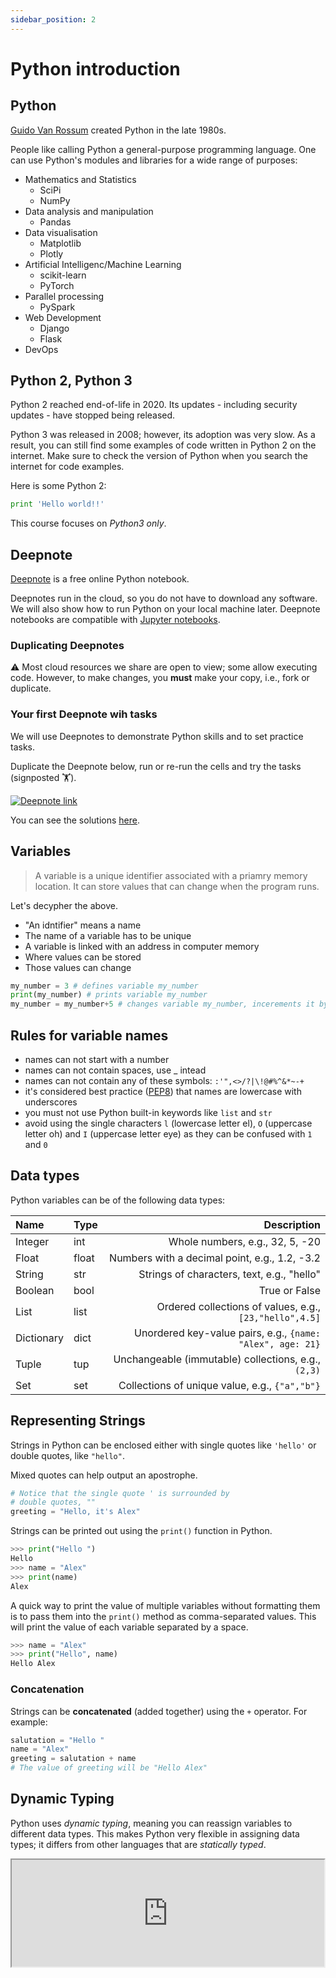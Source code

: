 ```yaml
---
sidebar_position: 2
---
```


# Python introduction

## Python

[Guido Van Rossum](https://en.wikipedia.org/wiki/Guido_van_Rossum) created Python in the late 1980s.

People like calling Python a general-purpose programming language. One can use Python's modules and libraries for a wide range of purposes:

- Mathematics and Statistics
  - SciPi
  - NumPy
- Data analysis and manipulation
  - Pandas
- Data visualisation
  - Matplotlib
  - Plotly
- Artificial Intelligenc/Machine Learning
  - scikit-learn
  - PyTorch
- Parallel processing
  - PySpark
- Web Development
  - Django
  - Flask
- DevOps

## Python 2, Python 3

Python 2 reached end-of-life in 2020. Its updates - including security updates - have stopped being released.

Python 3 was released in 2008; however, its adoption was very slow. As a result, you can still find some examples of code written in Python 2 on the internet. Make sure to check the version of Python when you search the internet for code examples.

Here is some Python 2:

```python
print 'Hello world!!'
```

This course focuses on *Python3 only*.

## Deepnote

[Deepnote](https://docs.deepnote.com/) is a free online Python notebook.

Deepnotes run in the cloud, so you do not have to download any software. We will also show how to run Python on your local machine later. Deepnote notebooks are compatible with [Jupyter notebooks](https://jupyter.org/https://jupyter.org/).

### Duplicating Deepnotes

⚠️ Most cloud resources we share are open to view; some allow executing code.
However, to make changes, you **must** make your copy, i.e., fork or duplicate.

### Your first Deepnote wih tasks

We will use Deepnotes to demonstrate Python skills and to set practice tasks.

Duplicate the Deepnote below, run or re-run the cells and try the tasks (signposted 🏋️).

[<img
    src="/img/icons/deepnote-logo.svg"
    alt="Deepnote link"
/>](https://deepnote.com/project/Intro-to-deepnote-i8am-iqlSC64ngY4l3-i0w/%2Fbasics.ipynb)

You can see the solutions [here](https://deepnote.com/project/Solutions-vtNFT9yvQYOiopLw115Tcw/%2Fweek1%2Fintro-deepnote-solutions.ipynb).

## Variables

> A variable is a unique identifier associated with a priamry memory location. It can store values that can change when the program runs.

Let's decypher the above.

- "An idntifier" means a name
- The name of a variable has to be unique
- A variable is linked with an address in computer memory
- Where values can be stored
- Those values can change

```python
my_number = 3 # defines variable my_number
print(my_number) # prints variable my_number
my_number = my_number+5 # changes variable my_number, incerements it by 5
```

## Rules for variable names

- names can not start with a number
- names can not contain spaces, use _ intead
- names can not contain any of these symbols: `:'",<>/?|\!@#%^&*~-+`
- it's considered best practice ([PEP8](https://www.python.org/dev/peps/pep-0008/#function-and-variable-names)) that names are lowercase with underscores
- you must not use Python built-in keywords like `list` and `str`
- avoid using the single characters `l` (lowercase letter el), `O` (uppercase letter oh) and `I` (uppercase letter eye) as they can be confused with `1` and `0`

## Data types

Python variables can be of the following data types:

| Name | Type | Description |
| :- | :- | -: |
| Integer  | int | Whole numbers, e.g., 32, 5, -20  |
| Float  | float | Numbers with a decimal point, e.g., 1.2, -3.2 |
| String  | str | Strings of characters, text, e.g., "hello" |
| Boolean  | bool | True or False |
| List  | list | Ordered collections of values, e.g., `[23,"hello",4.5]` |
| Dictionary  | dict | Unordered key-value pairs, e.g., `{name: "Alex", age: 21}` |
| Tuple  | tup | Unchangeable (immutable) collections, e.g., `(2,3)`|
| Set  | set | Collections of unique value, e.g., `{"a","b"}`|

## Representing Strings

Strings in Python can be enclosed either with single quotes like `'hello'` or double quotes, like `"hello"`.

Mixed quotes can help output an apostrophe.

```python
# Notice that the single quote ' is surrounded by
# double quotes, ""
greeting = "Hello, it's Alex"
```

Strings can be printed out using the `print()` function in Python.

```python
>>> print("Hello ")
Hello
>>> name = "Alex"
>>> print(name)
Alex
```

A quick way to print the value of multiple variables without formatting them is to pass them into the `print()` method as comma-separated values. This will print the value of each variable separated by a space.

```python
>>> name = "Alex"
>>> print("Hello", name)
Hello Alex
```

### Concatenation

Strings can be **concatenated** (added together) using the `+` operator. For example:

```python
salutation = "Hello "
name = "Alex"
greeting = salutation + name
# The value of greeting will be "Hello Alex"
```

## Dynamic Typing

Python uses *dynamic typing*, meaning you can reassign variables to different data types. This makes Python very flexible in assigning data types; it differs from other languages that are *statically typed*.

<iframe title="Embedded cell output" src="https://embed.deepnote.com/ff8ed217-77e5-445b-8d27-e9d948f86164/d3df9fff-7fb4-419a-bf26-61f6e4ba4bdc/a40f6cbc-5209-4e1e-820b-1fa319b40953?height=171.1875" height="171.1875" width="500"/>

## Deepnote on variables and data types

Duplicate the Deepnote below, run or re-run the cells and try the tasks (signposted 🏋️).

[<img
    src="/img/icons/deepnote-logo.svg"
    alt="Deepnote link"
/>](https://deepnote.com/project/variables-data-types-0bTIrcCdS6eLHJT1ytYJWA/%2Fnotebook.ipynb)
